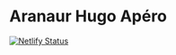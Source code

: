 # Aranaur Hugo Apéro

[![Netlify Status](https://api.netlify.com/api/v1/badges/dfa8a8fa-cca0-4917-aae5-27d89527b7ff/deploy-status)](https://app.netlify.com/sites/aranaur/deploys)
